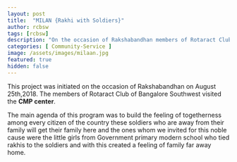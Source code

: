 ```yaml
---
layout: post
title:  "MILAN {Rakhi with Soldiers}"
author: rcbsw
tags: [rcbsw]
description: "On the occasion of Rakshabandhan members of Rotaract Club of Bangalore Southwest visited the CMP centre. The little girls from Govt. schools tied rakhis to the Soldiers and created a feeling of family far away from home."
categories: [ Community-Service ]
image: /assets/images/milaan.jpg
featured: true
hidden: false
---
```


This project was initiated on the occasion of Rakshabandhan on August 25th,2018. The members of Rotaract Club of Bangalore Southwest visited the **CMP center**. 

The main agenda of this program was to build the feeling of togetherness among every citizen of the country these soldiers who are away from their family will get their family here and the ones whom we invited for this noble cause were the little girls from  Government primary modern school who tied rakhis to the soldiers and with this created a feeling of family far away home.